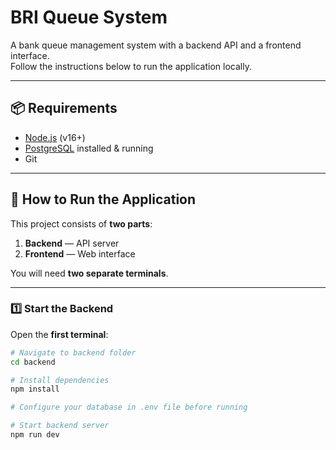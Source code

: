 # BRI Queue System

A bank queue management system with a backend API and a frontend interface.  
Follow the instructions below to run the application locally.

---

## 📦 Requirements
- [Node.js](https://nodejs.org/) (v16+)
- [PostgreSQL](https://www.postgresql.org/) installed & running
- Git

---

## 🚀 How to Run the Application

This project consists of **two parts**:
1. **Backend** — API server
2. **Frontend** — Web interface

You will need **two separate terminals**.

---

### 1️⃣ Start the Backend

Open the **first terminal**:

```bash
# Navigate to backend folder
cd backend

# Install dependencies
npm install

# Configure your database in .env file before running

# Start backend server
npm run dev
